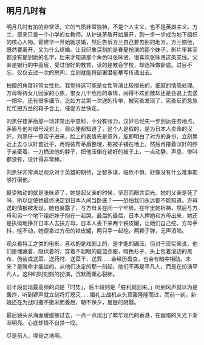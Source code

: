 ## 明月几时有

明月几时有拍的非常泛。它的气质非常独特，不是个人主义，也不是英雄主义。方兰，原来只是一个小学的女教师。从护送茅盾开始展开，到一步一步成为地下组织的核心人物。霍建华一开始就求婚，然后告诉方兰自己要去别的地方，方兰恼他，既然要离开，又为什么结婚。让我印象深刻的是春夏扮演的那个妹子，影片里甚至都没有提到她的名字，后来才知道那个角色叫张咏贤。很喜欢张咏贤这条支线。父亲是银行的中高层，受过很好的教育，读的是教会学校，却选择做卧底。过目不忘，仅仅去过一次的房间，立刻就能将部署潜艇摹写传递出去。

拍摄的角度非常女性化。我觉得这可能是女性导演比较擅长的，细腻的情感处理。方母等待女儿回家的心焦，恨女儿干危险的事情，闹得不欢而散却还是会追上去送一把伞。还有很多细节，比如方兰第一次送的传单，被宪查发现了，宪查反而急急忙忙把方兰的箱子合上，催促方兰快走。

刘黑仔接茅盾那一场非常出乎意料，十分有张力，汉奸已经先一步到达任务地点，茅盾与他对暗号没对上，观众便都知道了，这个人是假的，是为日本人卖命的汉奸。刘黑仔一撩帘子进来，脸上的表情先是意外，旋即明白了对方的身份，立刻靠近上去与汉奸套近乎，再假装帮茅盾整理，把被子铺在地上，然后再搂着汉奸的脖子亲密着，一刀捅进他的脖子，把他压倒在铺好的被子上，一点动静、声息、惨叫都没有，设计得非常棒。

刘黑仔非常满足观众对于英雄的期待，足智多谋，临危不惧，好像没有什么难事能够打倒他。

最受触动的就是张咏贤了，她提起父亲的时候，坚忍而眼含泪光。她的父亲是死了吗，所以促使她最终决定到日本人间当卧底？——恐怕我们永远都不能知道。方母送的情报被发现，她也暴露了，与方母关在同一个牢房。在牢里她祈祷，然后与方母和另一个地下组织妹子抱在一起哭。最后的最后，日本人押她和方母出来，她还是执拗地挣开日本人去扶方母。日本人丢下来两个铁皮罐，让她们自己挖。方母手抖，挖不动，她便拿过方母的铁皮罐，两只手一起挖。两颗子弹，无声消陨。



观众看特工之类的电影，喜欢的是戏剧上的，是才能的碾压。但对于现实来说，他们是埋藏着、隐伏着的，穿着不起眼的靛蓝衣服，暗色衫子，头上包着滚边的黑布，伪装成送菜、送药材、送菜干、送葬……会经历盘查，也会有暗中相助。未来？是赌命才能谈的。从他们决定的那一刻起，他们不再是平凡人，而是在扮演平凡人。这种时时刻刻的扮演，沉默而撕心裂肺。

前半段出现最高频的词是「时势」，后半段则是「胜利就回来。」听到风声就以为是轰炸，听到锣声就立刻将灯熄灭……婚礼上战机从头顶轰隆隆而过，而前一刻，新娘还在为战时撒不撒米而委屈，朝不保夕，层层的阴翳。

最后镜头从海面缓缓挪过去，一点一点现出了繁华现代的香港，在幽暗的天光下渐渐明亮。心底却情不自禁一叹。

尽是前人，埋骨之地啊。